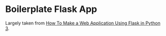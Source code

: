 # Boilerplate Flask App

Largely taken from [How To Make a Web Application Using Flask in Python 3][1].

[1]: https://www.digitalocean.com/community/tutorials/how-to-make-a-web-application-using-flask-in-python-3
